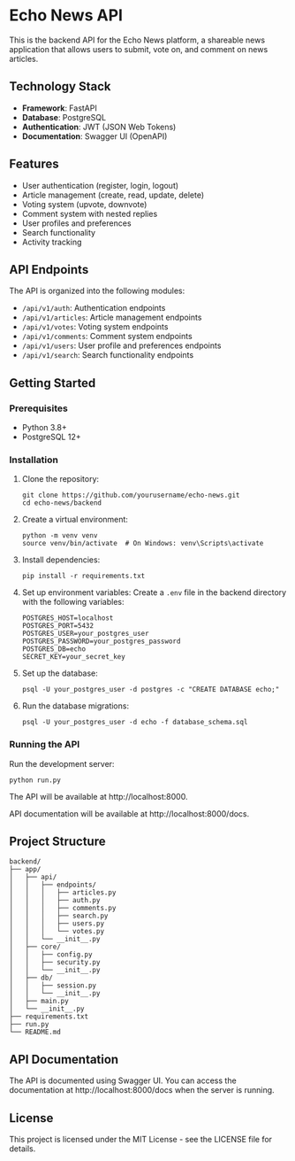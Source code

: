 # Echo News API

This is the backend API for the Echo News platform, a shareable news application that allows users to submit, vote on, and comment on news articles.

## Technology Stack

- **Framework**: FastAPI
- **Database**: PostgreSQL
- **Authentication**: JWT (JSON Web Tokens)
- **Documentation**: Swagger UI (OpenAPI)

## Features

- User authentication (register, login, logout)
- Article management (create, read, update, delete)
- Voting system (upvote, downvote)
- Comment system with nested replies
- User profiles and preferences
- Search functionality
- Activity tracking

## API Endpoints

The API is organized into the following modules:

- `/api/v1/auth`: Authentication endpoints
- `/api/v1/articles`: Article management endpoints
- `/api/v1/votes`: Voting system endpoints
- `/api/v1/comments`: Comment system endpoints
- `/api/v1/users`: User profile and preferences endpoints
- `/api/v1/search`: Search functionality endpoints

## Getting Started

### Prerequisites

- Python 3.8+
- PostgreSQL 12+

### Installation

1. Clone the repository:
   ```
   git clone https://github.com/yourusername/echo-news.git
   cd echo-news/backend
   ```

2. Create a virtual environment:
   ```
   python -m venv venv
   source venv/bin/activate  # On Windows: venv\Scripts\activate
   ```

3. Install dependencies:
   ```
   pip install -r requirements.txt
   ```

4. Set up environment variables:
   Create a `.env` file in the backend directory with the following variables:
   ```
   POSTGRES_HOST=localhost
   POSTGRES_PORT=5432
   POSTGRES_USER=your_postgres_user
   POSTGRES_PASSWORD=your_postgres_password
   POSTGRES_DB=echo
   SECRET_KEY=your_secret_key
   ```

5. Set up the database:
   ```
   psql -U your_postgres_user -d postgres -c "CREATE DATABASE echo;"
   ```

6. Run the database migrations:
   ```
   psql -U your_postgres_user -d echo -f database_schema.sql
   ```

### Running the API

Run the development server:
```
python run.py
```

The API will be available at http://localhost:8000.

API documentation will be available at http://localhost:8000/docs.

## Project Structure

```
backend/
├── app/
│   ├── api/
│   │   ├── endpoints/
│   │   │   ├── articles.py
│   │   │   ├── auth.py
│   │   │   ├── comments.py
│   │   │   ├── search.py
│   │   │   ├── users.py
│   │   │   └── votes.py
│   │   └── __init__.py
│   ├── core/
│   │   ├── config.py
│   │   ├── security.py
│   │   └── __init__.py
│   ├── db/
│   │   ├── session.py
│   │   └── __init__.py
│   ├── main.py
│   └── __init__.py
├── requirements.txt
├── run.py
└── README.md
```

## API Documentation

The API is documented using Swagger UI. You can access the documentation at http://localhost:8000/docs when the server is running.

## License

This project is licensed under the MIT License - see the LICENSE file for details. 